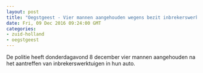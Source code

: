 ```yaml
---
layout: post
title: "Oegstgeest - Vier mannen aangehouden wegens bezit inbrekerswerktuigen"
date: Fri, 09 Dec 2016 09:24:00 GMT
categories: 
- zuid-holland 
- oegstgeest 
---
```


De politie heeft donderdagavond 8 december vier mannen aangehouden na het aantreffen van inbrekerswerktuigen in hun auto.
